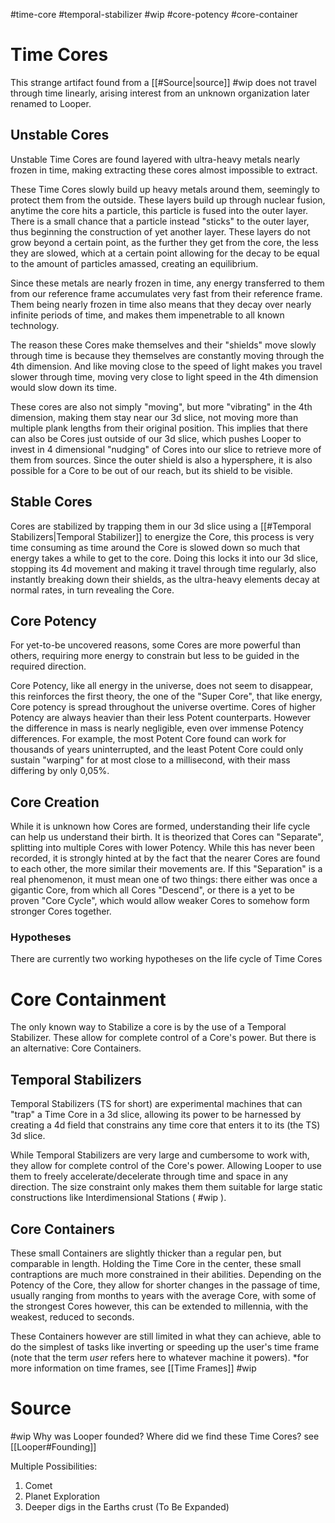 #time-core #temporal-stabilizer #wip #core-potency #core-container
# Time Cores
This strange artifact found from a [[#Source|source]] #wip does not travel through time linearly, arising interest from an unknown organization later renamed to Looper.

## Unstable Cores
Unstable Time Cores are found layered with ultra-heavy metals nearly frozen in time, making extracting these cores almost impossible to extract.

These Time Cores slowly build up heavy metals around them, seemingly to protect them from the outside. These layers build up through nuclear fusion, anytime the core hits a particle, this particle is fused into the outer layer. There is a small chance that a particle instead "sticks" to the outer layer, thus beginning the construction of yet another layer. These layers do not grow beyond a certain point, as the further they get from the core, the less they are slowed, which at a certain point allowing for the decay to be equal to the amount of particles amassed, creating an equilibrium.

Since these metals are nearly frozen in time, any energy transferred to them from our reference frame accumulates very fast from their reference frame. Them being nearly frozen in time also means that they decay over nearly infinite periods of time, and makes them impenetrable to all known technology.

The reason these Cores make themselves and their "shields" move slowly through time is because they themselves are constantly moving through the 4th dimension. And like moving close to the speed of light makes you travel slower through time, moving very close to light speed in the 4th dimension would slow down its time.

These cores are also not simply "moving", but more "vibrating" in the 4th dimension, making them stay near our 3d slice, not moving more than multiple plank lengths from their original position.
This implies that there can also be Cores just outside of our 3d slice, which pushes Looper to invest in 4 dimensional "nudging" of Cores into our slice to retrieve more of them from sources. Since the outer shield is also a hypersphere, it is also possible for a Core to be out of our reach, but its shield to be visible. 
## Stable Cores
Cores are stabilized by trapping them in our 3d slice using a [[#Temporal Stabilizers|Temporal Stabilizer]] to energize the Core, this process is very time consuming as time around the Core is slowed down so much that energy takes a while to get to the core. Doing this locks it into our 3d slice, stopping its 4d movement and making it travel through time regularly, also instantly breaking down their shields, as the ultra-heavy elements decay at normal rates, in turn revealing the Core.

## Core Potency
For yet-to-be uncovered reasons, some Cores are more powerful than others, requiring more energy to constrain but less to be guided in the required direction.

Core Potency, like all energy in the universe, does not seem to disappear, this reinforces the first theory, the one of the "Super Core", that like energy, Core potency is spread throughout the universe overtime.
Cores of higher Potency are always heavier than their less Potent counterparts. However the difference in mass is nearly negligible, even over immense Potency differences. For example, the most Potent Core found can work for thousands of years uninterrupted, and the least Potent Core could only sustain "warping" for at most close to a millisecond, with their mass differing by only 0,05%.

## Core Creation
While it is unknown how Cores are formed, understanding their life cycle can help us understand their birth.
It is theorized that Cores can "Separate", splitting into multiple Cores with lower Potency. While this has never been recorded, it is strongly hinted at by the fact that the nearer Cores are found to each other, the more similar their movements are. If this "Separation" is a real phenomenon, it must mean one of two things: there either was once a gigantic Core, from which all Cores "Descend", or there is a yet to be proven "Core Cycle", which would allow weaker Cores to somehow form stronger Cores together.
### Hypotheses
There are currently two working hypotheses on the life cycle of Time Cores 


# Core Containment
The only known way to Stabilize a core is by the use of a Temporal Stabilizer. These allow for complete control of a Core's power. But there is an alternative: Core Containers.
## Temporal Stabilizers
Temporal Stabilizers (TS for short) are experimental machines that can "trap" a Time Core in a 3d slice, allowing its power to be harnessed by creating a 4d field that constrains any time core that enters it to its (the TS) 3d slice.

While Temporal Stabilizers are very large and cumbersome to work with, they allow for complete control of the Core's power. Allowing Looper to use them to freely accelerate/decelerate through time and space in any direction. The size constraint only makes them them suitable for large static constructions like Interdimensional Stations ( #wip ). 

## Core Containers
These small Containers are slightly thicker than a regular pen, but comparable in length. Holding the Time Core in the center, these small contraptions are much more constrained in their abilities. Depending on the Potency of the Core, they allow for shorter changes in the passage of time, usually ranging from months to years with the average Core, with some of the strongest Cores however, this can be extended to millennia, with the weakest, reduced to seconds. 

These Containers however are still limited in what they can achieve, able to do the simplest of tasks like inverting or speeding up the user's time frame (note that the term *user* refers here to whatever machine it powers).
\*for more information on time frames, see [[Time Frames]]  #wip
# Source
#wip
Why was Looper founded? Where did we find these Time Cores?
see [[Looper#Founding]]

Multiple Possibilities:
1. Comet
2. Planet Exploration
3. Deeper digs in the Earths crust
(To Be Expanded)